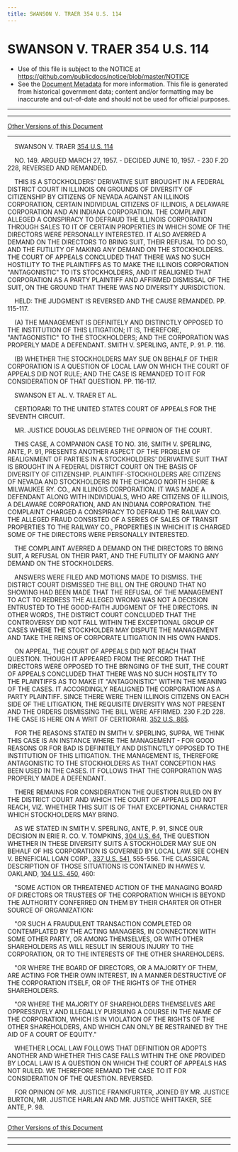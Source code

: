 ```yaml
---
title: SWANSON V. TRAER 354 U.S. 114
---
```


# SWANSON V. TRAER 354 U.S. 114

* Use of this file is subject to the NOTICE at https://github.com/publicdocs/notice/blob/master/NOTICE
* See the [Document Metadata](../../../index.md) for more information.
  This file is generated from historical government data; content and/or formatting may be inaccurate and out-of-date and should not be used for official purposes.

----------
----------

[Other Versions of this Document](https://publicdocs.github.io/go/links?ns=uslm-x&ref=%2Fus%2Fcourts%2Fscotus%2FusReporter%2F354%2F114)

----------

    SWANSON V. TRAER [354 U.S. 114][/us/courts/scotus/usReporter/354/114]

    NO. 149.  ARGUED MARCH 27, 1957.  - DECIDED JUNE 10, 1957.  - 230 F.2D 228, REVERSED AND REMANDED.

    THIS IS A STOCKHOLDERS' DERIVATIVE SUIT BROUGHT IN A FEDERAL DISTRICT COURT IN ILLINOIS ON GROUNDS OF DIVERSITY OF CITIZENSHIP BY CITIZENS OF NEVADA AGAINST AN ILLINOIS CORPORATION, CERTAIN INDIVIDUAL CITIZENS OF ILLINOIS, A DELAWARE CORPORATION AND AN INDIANA CORPORATION.  THE COMPLAINT ALLEGED A CONSPIRACY TO DEFRAUD THE ILLINOIS CORPORATION THROUGH SALES TO IT OF CERTAIN PROPERTIES IN WHICH SOME OF THE DIRECTORS WERE PERSONALLY INTERESTED.  IT ALSO AVERRED A DEMAND ON THE DIRECTORS TO BRING SUIT, THEIR REFUSAL TO DO SO, AND THE FUTILITY OF MAKING ANY DEMAND ON THE STOCKHOLDERS.  THE COURT OF APPEALS CONCLUDED THAT THERE WAS NO SUCH HOSTILITY TO THE PLAINTIFFS AS TO MAKE THE ILLINOIS CORPORATION "ANTAGONISTIC" TO ITS STOCKHOLDERS, AND IT REALIGNED THAT CORPORATION AS A PARTY PLAINTIFF AND AFFIRMED DISMISSAL OF THE SUIT, ON THE GROUND THAT THERE WAS NO DIVERSITY JURISDICTION.

    HELD:  THE JUDGMENT IS REVERSED AND THE CAUSE REMANDED.  PP. 115-117.

    (A)  THE MANAGEMENT IS DEFINITELY AND DISTINCTLY OPPOSED TO THE INSTITUTION OF THIS LITIGATION; IT IS, THEREFORE, "ANTAGONISTIC" TO THE STOCKHOLDERS; AND THE CORPORATION WAS PROPERLY MADE A DEFENDANT.  SMITH V. SPERLING, ANTE, P. 91.  P. 116.

    (B)  WHETHER THE STOCKHOLDERS MAY SUE ON BEHALF OF THEIR CORPORATION IS A QUESTION OF LOCAL LAW ON WHICH THE COURT OF APPEALS DID NOT RULE; AND THE CASE IS REMANDED TO IT FOR CONSIDERATION OF THAT QUESTION.  PP. 116-117.

    SWANSON ET AL. V. TRAER ET AL.

    CERTIORARI TO THE UNITED STATES COURT OF APPEALS FOR THE SEVENTH CIRCUIT.

    MR. JUSTICE DOUGLAS DELIVERED THE OPINION OF THE COURT.

    THIS CASE, A COMPANION CASE TO NO. 316, SMITH V. SPERLING, ANTE, P. 91, PRESENTS ANOTHER ASPECT OF THE PROBLEM OF REALIGNMENT OF PARTIES IN A STOCKHOLDERS' DERIVATIVE SUIT THAT IS BROUGHT IN A FEDERAL DISTRICT COURT ON THE BASIS OF DIVERSITY OF CITIZENSHIP.  PLAINTIFF-STOCKHOLDERS ARE CITIZENS OF NEVADA AND STOCKHOLDERS IN THE CHICAGO NORTH SHORE & MILWAUKEE RY. CO., AN ILLINOIS CORPORATION.  IT WAS MADE A DEFENDANT ALONG WITH INDIVIDUALS, WHO ARE CITIZENS OF ILLINOIS, A DELAWARE CORPORATION, AND AN INDIANA CORPORATION.  THE COMPLAINT CHARGED A CONSPIRACY TO DEFRAUD THE RAILWAY CO. THE ALLEGED FRAUD CONSISTED OF A SERIES OF SALES OF TRANSIT PROPERTIES TO THE RAILWAY CO., PROPERTIES IN WHICH IT IS CHARGED SOME OF THE DIRECTORS WERE PERSONALLY INTERESTED.

    THE COMPLAINT AVERRED A DEMAND ON THE DIRECTORS TO BRING SUIT, A REFUSAL ON THEIR PART, AND THE FUTILITY OF MAKING ANY DEMAND ON THE STOCKHOLDERS.

    ANSWERS WERE FILED AND MOTIONS MADE TO DISMISS.  THE DISTRICT COURT DISMISSED THE BILL ON THE GROUND THAT NO SHOWING HAD BEEN MADE THAT THE REFUSAL OF THE MANAGEMENT TO ACT TO REDRESS THE ALLEGED WRONG WAS NOT A DECISION ENTRUSTED TO THE GOOD-FAITH JUDGMENT OF THE DIRECTORS.  IN OTHER WORDS, THE DISTRICT COURT CONCLUDED THAT THE CONTROVERSY DID NOT FALL WITHIN THE EXCEPTIONAL GROUP OF CASES WHERE THE STOCKHOLDER MAY DISPUTE THE MANAGEMENT AND TAKE THE REINS OF CORPORATE LITIGATION IN HIS OWN HANDS.

    ON APPEAL, THE COURT OF APPEALS DID NOT REACH THAT QUESTION.  THOUGH IT APPEARED FROM THE RECORD THAT THE DIRECTORS WERE OPPOSED TO THE BRINGING OF THE SUIT, THE COURT OF APPEALS CONCLUDED THAT THERE WAS NO SUCH HOSTILITY TO THE PLAINTIFFS AS TO MAKE IT "ANTAGONISTIC" WITHIN THE MEANING OF THE CASES.  IT ACCORDINGLY REALIGNED THE CORPORATION AS A PARTY PLAINTIFF.  SINCE THERE WERE THEN ILLINOIS CITIZENS ON EACH SIDE OF THE LITIGATION, THE REQUISITE DIVERSITY WAS NOT PRESENT AND THE ORDERS DISMISSING THE BILL WERE AFFIRMED.  230 F.2D 228.  THE CASE IS HERE ON A WRIT OF CERTIORARI.  [352 U.S. 865][/us/courts/scotus/usReporter/352/865].

    FOR THE REASONS STATED IN SMITH V. SPERLING, SUPRA, WE THINK THIS CASE IS AN INSTANCE WHERE THE MANAGEMENT - FOR GOOD REASONS OR FOR BAD IS DEFINITELY AND DISTINCTLY OPPOSED TO THE INSTITUTION OF THIS LITIGATION.  THE MANAGEMENT IS, THEREFORE ANTAGONISTIC TO THE STOCKHOLDERS AS THAT CONCEPTION HAS BEEN USED IN THE CASES.  IT FOLLOWS THAT THE CORPORATION WAS PROPERLY MADE A DEFENDANT.

    THERE REMAINS FOR CONSIDERATION THE QUESTION RULED ON BY THE DISTRICT COURT AND WHICH THE COURT OF APPEALS DID NOT REACH, VIZ. WHETHER THIS SUIT IS OF THAT EXCEPTIONAL CHARACTER WHICH STOCKHOLDERS MAY BRING.

    AS WE STATED IN SMITH V. SPERLING, ANTE, P. 91, SINCE OUR DECISION IN ERIE R. CO. V. TOMPKINS, [304 U.S. 64][/us/courts/scotus/usReporter/304/64], THE QUESTION WHETHER IN THESE DIVERSITY SUITS A STOCKHOLDER MAY SUE ON BEHALF OF HIS CORPORATION IS GOVERNED BY LOCAL LAW.  SEE COHEN V. BENEFICIAL LOAN CORP., [337 U.S. 541][/us/courts/scotus/usReporter/337/541], 555-556.  THE CLASSICAL DESCRIPTION OF THOSE SITUATIONS IS CONTAINED IN HAWES V. OAKLAND, [104 U.S. 450][/us/courts/scotus/usReporter/104/450], 460:

    "SOME ACTION OR THREATENED ACTION OF THE MANAGING BOARD OF DIRECTORS OR TRUSTEES OF THE CORPORATION WHICH IS BEYOND THE AUTHORITY CONFERRED ON THEM BY THEIR CHARTER OR OTHER SOURCE OF ORGANIZATION:

    "OR SUCH A FRAUDULENT TRANSACTION COMPLETED OR CONTEMPLATED BY THE ACTING MANAGERS, IN CONNECTION WITH SOME OTHER PARTY, OR AMONG THEMSELVES, OR WITH OTHER SHAREHOLDERS AS WILL RESULT IN SERIOUS INJURY TO THE CORPORATION, OR TO THE INTERESTS OF THE OTHER SHAREHOLDERS.

    "OR WHERE THE BOARD OF DIRECTORS, OR A MAJORITY OF THEM, ARE ACTING FOR THEIR OWN INTEREST, IN A MANNER DESTRUCTIVE OF THE CORPORATION ITSELF, OR OF THE RIGHTS OF THE OTHER SHAREHOLDERS.

    "OR WHERE THE MAJORITY OF SHAREHOLDERS THEMSELVES ARE OPPRESSIVELY AND ILLEGALLY PURSUING A COURSE IN THE NAME OF THE CORPORATION, WHICH IS IN VIOLATION OF THE RIGHTS OF THE OTHER SHAREHOLDERS, AND WHICH CAN ONLY BE RESTRAINED BY THE AID OF A COURT OF EQUITY."

    WHETHER LOCAL LAW FOLLOWS THAT DEFINITION OR ADOPTS ANOTHER AND WHETHER THIS CASE FALLS WITHIN THE ONE PROVIDED BY LOCAL LAW IS A QUESTION ON WHICH THE COURT OF APPEALS HAS NOT RULED.  WE THEREFORE REMAND THE CASE TO IT FOR CONSIDERATION OF THE QUESTION.  REVERSED.

    FOR OPINION OF MR. JUSTICE FRANKFURTER, JOINED BY MR. JUSTICE BURTON, MR. JUSTICE HARLAN AND MR. JUSTICE WHITTAKER, SEE ANTE, P. 98.

----------

[Other Versions of this Document](https://publicdocs.github.io/go/links?ns=uslm-x&ref=%2Fus%2Fcourts%2Fscotus%2FusReporter%2F354%2F114)

----------
----------

[/us/courts/scotus/usReporter/354/114]: https://publicdocs.github.io/go/links?ns=uslm-x&ref=%2Fus%2Fcourts%2Fscotus%2FusReporter%2F354%2F114
[/us/courts/scotus/usReporter/352/865]: https://publicdocs.github.io/go/links?ns=uslm-x&ref=%2Fus%2Fcourts%2Fscotus%2FusReporter%2F352%2F865
[/us/courts/scotus/usReporter/304/64]: https://publicdocs.github.io/go/links?ns=uslm-x&ref=%2Fus%2Fcourts%2Fscotus%2FusReporter%2F304%2F64
[/us/courts/scotus/usReporter/337/541]: https://publicdocs.github.io/go/links?ns=uslm-x&ref=%2Fus%2Fcourts%2Fscotus%2FusReporter%2F337%2F541
[/us/courts/scotus/usReporter/104/450]: https://publicdocs.github.io/go/links?ns=uslm-x&ref=%2Fus%2Fcourts%2Fscotus%2FusReporter%2F104%2F450


